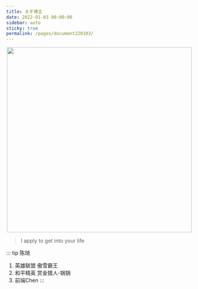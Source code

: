 ```yaml
---
title: 关于博主
date: 2022-01-03 00:00:00
sidebar: auto
sticky: true
permalink: /pages/document220103/
---
```


<p align="center">
  <img width="500" src="https://tenfei04.cfp.cn/creative/vcg/nowater800/new/VCG41N1266032238.jpg?x-oss-process=image/format,webp"/>
</p>


> I apply to get into your life

<!-- more -->

::: tip 陈琦

1. 英雄联盟 傲雪霸王<br>
2. 和平精英 赏金猎人-锅锅<br>
3. 前端Chen
   :::

